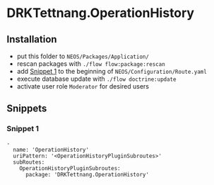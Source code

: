 # DRKTettnang.OperationHistory

## Installation

- put this folder to `NEOS/Packages/Application/`
- rescan packages with `./flow flow:package:rescan`
- add [Snippet 1](#snippet-1) to the beginning of `NEOS/Configuration/Route.yaml`
- execute database update with `./flow doctrine:update`
- activate user role `Moderator` for desired users

## Snippets
### Snippet 1
```
-
  name: 'OperationHistory'
  uriPattern: '<OperationHistoryPluginSubroutes>'
  subRoutes:
    OperationHistoryPluginSubroutes:
      package: 'DRKTettnang.OperationHistory'
```
